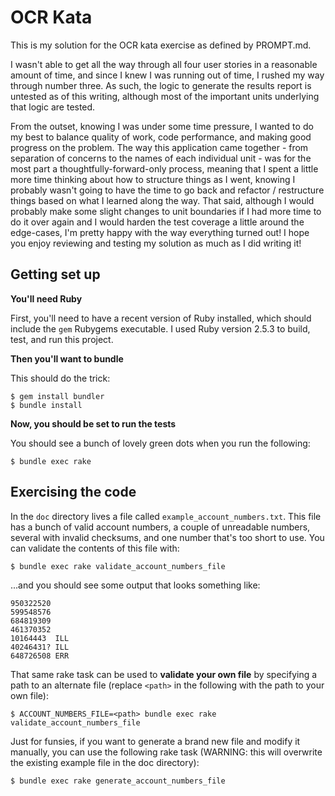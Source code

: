 # OCR Kata

This is my solution for the OCR kata exercise as defined by PROMPT.md.

I wasn't able to get all the way through all four user stories in a reasonable amount of time, and since I knew I was
running out of time, I rushed my way through number three. As such, the logic to generate the results report is untested
as of this writing, although most of the important units underlying that logic are tested.

From the outset, knowing I was under some time pressure, I wanted to do my best to balance quality of work, code
performance, and making good progress on the problem. The way this application came together - from separation of
concerns to the names of each individual unit - was for the most part a thoughtfully-forward-only process, meaning that
I spent a little more time thinking about how to structure things as I went, knowing I probably wasn't going to have the
time to go back and refactor / restructure things based on what I learned along the way. That said, although I would
probably make some slight changes to unit boundaries if I had more time to do it over again and I would harden the test
coverage a little around the edge-cases, I'm pretty happy with the way everything turned out! I hope you enjoy reviewing
and testing my solution as much as I did writing it!

## Getting set up

**You'll need Ruby**

First, you'll need to have a recent version of Ruby installed, which should include the `gem` Rubygems executable. I
used Ruby version 2.5.3 to build, test, and run this project.

**Then you'll want to bundle**

This should do the trick:

```shell
$ gem install bundler
$ bundle install
```

**Now, you should be set to run the tests**

You should see a bunch of lovely green dots when you run the following:

```shell
$ bundle exec rake
```

## Exercising the code

In the `doc` directory lives a file called `example_account_numbers.txt`. This file has a bunch of valid account
numbers, a couple of unreadable numbers, several with invalid checksums, and one number that's too short to use. You can
validate the contents of this file with:

```shell
$ bundle exec rake validate_account_numbers_file
```

...and you should see some output that looks something like:

```plain
950322520
599548576
684819309
461370352
10164443  ILL
40246431? ILL
648726508 ERR
```

That same rake task can be used to **validate your own file** by specifying a path to an alternate file (replace
`<path>` in the following with the path to your own file):

```shell
$ ACCOUNT_NUMBERS_FILE=<path> bundle exec rake validate_account_numbers_file
```

Just for funsies, if you want to generate a brand new file and modify it manually, you can use the following rake task
(WARNING: this will overwrite the existing example file in the doc directory):

```shell
$ bundle exec rake generate_account_numbers_file
```
